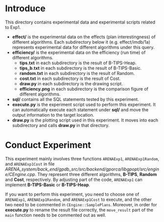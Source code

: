 # Introduce
This directory contains experimental data and experimental scripts related to Exp1.

- **effect/** is the experimental data on the effects (plan interestingness) of different algorithms. Each subdirectory below it (e.g. effect/imdb/1a) represents experimental data for different algorithms under this query.
- **efficiency/** is the experimental data on the efficiency (run time) of different algorithms.
    - **tips.txt** in each subdirectory is the result of B-TIPS-Heap.
    - **tips_b.txt** in each subdirectory is the result of B-TIPS-Basic.
    - **random.txt** in each subdirectory is the result of Random.
    - **cost.txt** in each subdirectory is the result of Cost.
    - **draw.py** in each subdirectory is the drawing script.
    - **efficiency.png** in each subdirectory is the comparison figure of different algorithms.
- **sql/** contains all the SQL statements tested by this experiment.
- **execute.py** is the experiment script used to perform this experiment. It can automatically execute each statement under **sql/** and move the output information to the target location.
- **draw.py** is the plotting script used in this experiment. It moves into each subdirectory and calls **draw.py** in that directory.

# Conduct Experiment
This experiment mainly involves three functions `ARENAExp1`, `ARENAExp1Random`, and `ARENAExp1Cost` in file *ARENA_system/back_end/gpdb_src/src/backend/gporca/libgpopt/src/engine/CEngine.cpp*. They represent three different algorithms, **B-TIPS**, **Random** and **Cost**, respectively. By adjusting part of the code, `ARENAExp1` can implement **B-TIPS-Basic** or **B-TIPS-Heap**.

If you want to perform this experiment, you need to choose one of `ARENAExp1`, `ARENAExp1Random`, and `ARENAExp1Cost` to execute, and the other two need to be commented in `CEngine::SamplePlans`. Moreover, in order for **execute.py** to rename the result file correctly, the `move_result` part of the `main` function needs to be commented out as well.